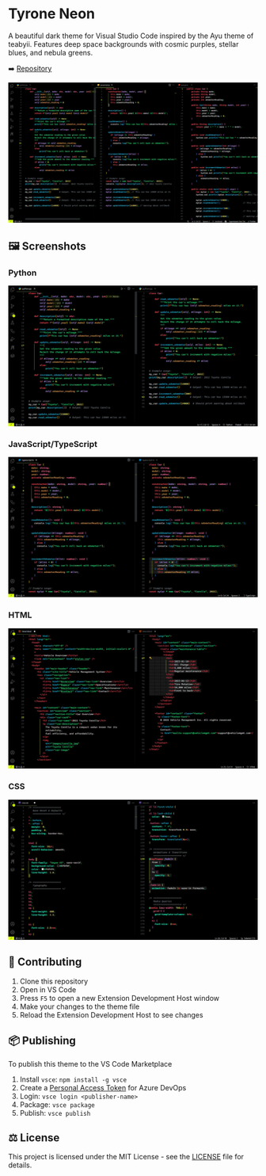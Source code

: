 # **Tyrone Neon**

A beautiful dark theme for Visual Studio Code inspired by the Ayu theme of teabyii. Features deep space backgrounds with cosmic purples, stellar blues, and nebula greens.

➡️ [Repository](https://github.com/tyronejosee/theme_tyrone_neon)

![Main Screenshot](./examples/img/main.webp)

## 🖼️ Screenshots

### Python

![Python Preview](./examples/img/python.webp)

### JavaScript/TypeScript

![TypeScript Preview](./examples/img/typescript.webp)

### HTML

![HTML](./examples/img/html.webp)

### CSS

![CSS](./examples/img/css.webp)

## 🤝 Contributing

1. Clone this repository
2. Open in VS Code
3. Press `F5` to open a new Extension Development Host window
4. Make your changes to the theme file
5. Reload the Extension Development Host to see changes

## 📦 Publishing

To publish this theme to the VS Code Marketplace

1. Install `vsce`: `npm install -g vsce`
2. Create a [Personal Access Token](https://dev.azure.com/) for Azure DevOps
3. Login: `vsce login <publisher-name>`
4. Package: `vsce package`
5. Publish: `vsce publish`

## ⚖️ License

This project is licensed under the MIT License - see the [LICENSE](.LICENSE) file for details.
